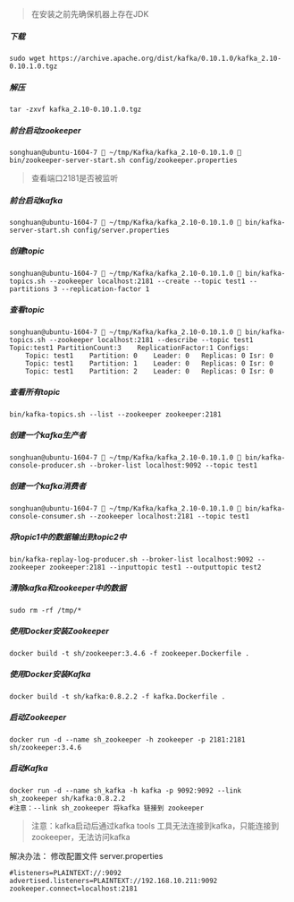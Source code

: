 > 在安装之前先确保机器上存在JDK

##### 下载
```shell
sudo wget https://archive.apache.org/dist/kafka/0.10.1.0/kafka_2.10-0.10.1.0.tgz
```
##### 解压
```shell
tar -zxvf kafka_2.10-0.10.1.0.tgz
```
##### 前台启动zookeeper
```shell
songhuan@ubuntu-1604-7  ~/tmp/Kafka/kafka_2.10-0.10.1.0  bin/zookeeper-server-start.sh config/zookeeper.properties
```
> 查看端口2181是否被监听

##### 前台启动kafka
```shell
songhuan@ubuntu-1604-7  ~/tmp/Kafka/kafka_2.10-0.10.1.0  bin/kafka-server-start.sh config/server.properties
```
##### 创建topic
```shell
songhuan@ubuntu-1604-7  ~/tmp/Kafka/kafka_2.10-0.10.1.0  bin/kafka-topics.sh --zookeeper localhost:2181 --create --topic test1 --partitions 3 --replication-factor 1
```
##### 查看topic
```shell
songhuan@ubuntu-1604-7  ~/tmp/Kafka/kafka_2.10-0.10.1.0  bin/kafka-topics.sh --zookeeper localhost:2181 --describe --topic test1
Topic:test1	PartitionCount:3	ReplicationFactor:1	Configs:
	Topic: test1	Partition: 0	Leader: 0	Replicas: 0	Isr: 0
	Topic: test1	Partition: 1	Leader: 0	Replicas: 0	Isr: 0
	Topic: test1	Partition: 2	Leader: 0	Replicas: 0	Isr: 0
```
##### 查看所有topic
```shell
bin/kafka-topics.sh --list --zookeeper zookeeper:2181
```
##### 创建一个kafka生产者
```shell
songhuan@ubuntu-1604-7  ~/tmp/Kafka/kafka_2.10-0.10.1.0  bin/kafka-console-producer.sh --broker-list localhost:9092 --topic test1
```
##### 创建一个kafka消费者
```shell
songhuan@ubuntu-1604-7  ~/tmp/Kafka/kafka_2.10-0.10.1.0  bin/kafka-console-consumer.sh --zookeeper localhost:2181 --topic test1
```
##### 将topic1中的数据输出到topic2中
```shell
bin/kafka-replay-log-producer.sh --broker-list localhost:9092 --zookeeper zookeeper:2181 --inputtopic test1 --outputtopic test2
```
##### 清除kafka和zookeeper中的数据
```shell
sudo rm -rf /tmp/*
```
##### 使用Docker安装Zookeeper
```shell
docker build -t sh/zookeeper:3.4.6 -f zookeeper.Dockerfile .
```
##### 使用Docker安装Kafka
```shell
docker build -t sh/kafka:0.8.2.2 -f kafka.Dockerfile .
```
##### 启动Zookeeper
```shell
docker run -d --name sh_zookeeper -h zookeeper -p 2181:2181 sh/zookeeper:3.4.6
```
##### 启动Kafka
```shell
docker run -d --name sh_kafka -h kafka -p 9092:9092 --link sh_zookeeper sh/kafka:0.8.2.2
#注意：--link sh_zookeeper 将kafka 链接到 zookeeper
```
> 注意：kafka启动后通过kafka tools 工具无法连接到kafka，只能连接到zookeeper，无法访问kafka

解决办法：
修改配置文件 server.properties
```shell
#listeners=PLAINTEXT://:9092
advertised.listeners=PLAINTEXT://192.168.10.211:9092
zookeeper.connect=localhost:2181
```
